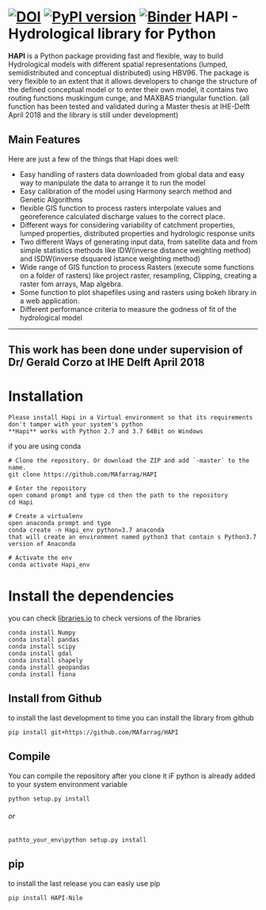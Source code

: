 [![DOI](https://zenodo.org/badge/DOI/10.5281/zenodo.2572035.svg)](https://doi.org/10.5281/zenodo.2572035)
[![PyPI version](https://badge.fury.io/py/HAPI-Nile.svg)](https://badge.fury.io/py/HAPI-Nile)
[![Binder](https://mybinder.org/badge_logo.svg)](https://mybinder.org/v2/gh/MAfarrag/HAPI/master)
HAPI - Hydrological library for Python 
=====================================================================
**HAPI** is a Python package providing fast and flexible, way to build Hydrological models with different spatial representations (lumped, semidistributed and conceptual distributed) using HBV96.
The package is very flexible to an extent that it allows developers to change the structure of the defined conceptual model or to enter
their own model, it contains two routing functions muskingum cunge, and MAXBAS triangular function.
(all function has been tested and validated during a Master thesis at IHE-Delft April 2018 and the library is still under development)


Main Features
-------------
Here are just a few of the things that Hapi does well:
  - Easy handling of rasters data downloaded from global data and easy way to
    manipulate the data to arrange it to run the model
  - Easy calibration of the model using Harmony search method and Genetic Algorithms
  - flexible GIS function to process rasters interpolate values and georeference 
    calculated discharge values to the correct place.
  - Different ways for considering variability of catchment properties, lumped properties,
    distributed properties and hydrologic response units
  - Two different Ways of generating input data, from satellite data and from simple statistics
    methods like IDW(inverse distance weighting method) and ISDW(inverse dsquared istance weighting method)
  - Wide range of GIS function to process Rasters (execute some functions on a folder of rasters) like 
    project raster, resampling, Clipping, creating a raster fom arrays, Map algebra.
  - Some function to plot shapefiles using and rasters using bokeh library in a web application.
  - Different performance criteria to measure the godness of fit of the hydrological model
  
-------------
This work has been done under supervision of Dr/ Gerald Corzo at IHE Delft April 2018
-------------




Installation
============
```
Please install Hapi in a Virtual environment so that its requirements don't tamper with your system's python
**Hapi** works with Python 2.7 and 3.7 64Bit on Windows
```

if you are using conda
```
# Clone the repository. Or download the ZIP and add `-master` to the name.
git clone https://github.com/MAfarrag/HAPI

# Enter the repository
open comand prompt and type cd then the path to the repository
cd Hapi

# Create a virtualenv
open anaconda prompt and type
conda create -n Hapi_env python=3.7 anaconda 
that will create an environment named python3 that contain s Python3.7 version of Anaconda 

# Activate the env
conda activate Hapi_env

```
# Install the dependencies
you can check [libraries.io](https://libraries.io/github/MAfarrag/HAPI) to check versions of the libraries
```
conda install Numpy
conda install pandas
conda install scipy
conda install gdal
conda install shapely
conda install geopandas
conda install fiona
```
## Install from Github
to install the last development to time you can install the library from github
```
pip install git+https://github.com/MAfarrag/HAPI
```
## Compile 
You can compile the repository after you clone it 
iF python is already added to your system environment variable
```
python setup.py install
```
###### or 
```
pathto_your_env\python setup.py install
```
## pip
to install the last release you can easly use pip
```
pip install HAPI-Nile
```
